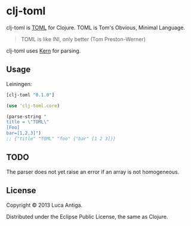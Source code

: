 # clj-toml

clj-toml is [TOML](https://github.com/mojombo/toml) for Clojure. TOML is Tom's Obvious, Minimal Language. 

> TOML is like INI, only better (Tom Preston-Werner)

clj-toml uses [Kern](https://github.com/blancas/kern) for parsing.

## Usage

Leiningen:

```clojure
[clj-toml "0.1.0"]
```

```clojure
(use 'clj-toml.core)

(parse-string "
title = \"TOML\"
[Foo]
bar=[1,2,3]")
;; {"title" "TOML" "foo" {"bar" [1 2 3]}}
```

## TODO

The parser does not yet raise an error if an array is not homogeneous.

## License

Copyright © 2013 Luca Antiga.

Distributed under the Eclipse Public License, the same as Clojure.
